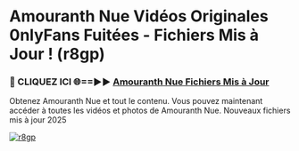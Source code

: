 # Amouranth Nue Vidéos Originales 0nlyFans Fuitées - Fichiers Mis à Jour ! (r8gp)

<h3>🔴 CLIQUEZ ICI 🌐==►► <a href="https://tinyurl.com/2pmr4ezf" rel="nofollow">Amouranth Nue Fichiers Mis à Jour</a></h3>

Obtenez Amouranth Nue et tout le contenu. Vous pouvez maintenant accéder à toutes les vidéos et photos de Amouranth Nue. Nouveaux fichiers mis à jour 2025

[![r8gp](https://i.imgur.com/6SNvagu.gif)](https://tinyurl.com/2pmr4ezf)
